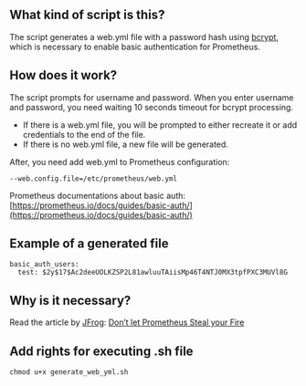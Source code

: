 ## What kind of script is this?
The script generates a web.yml file with a password hash using [bcrypt](https://en.wikipedia.org/wiki/Bcrypt), which is necessary to enable basic authentication for Prometheus.

## How does it work?
The script prompts for username and password.
When you enter username and password, you need waiting 10 seconds timeout for bcrypt processing.
- If there is a web.yml file, you will be prompted to either recreate it or add credentials to the end of the file.
- If there is no web.yml file, a new file will be generated.

After, you need add web.yml to Prometheus configuration:
```
--web.config.file=/etc/prometheus/web.yml
```

Prometheus documentations about basic auth: [https://prometheus.io/docs/guides/basic-auth/](https://prometheus.io/docs/guides/basic-auth/)

## Example of a generated file
```
basic_auth_users:
  test: $2y$17$Ac2deeUOLKZSP2L81awluuTAiisMp46T4NTJ0MX3tpfPXC3MUVl8G
```

## Why is it necessary?
Read the article by [JFrog](https://github.com/jfrog): [Don’t let Prometheus Steal your Fire](https://jfrog.com/blog/dont-let-prometheus-steal-your-fire/)


## Add rights for executing .sh file
```
chmod u+x generate_web_yml.sh
```

